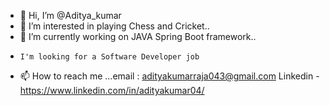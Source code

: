 - 👋 Hi, I’m @Aditya_kumar
- 👀 I’m interested in playing Chess and Cricket..
- 🌱 I’m currently working on  JAVA Spring Boot framework..
-     I'm looking for a Software Developer job
- 📫 How to reach me ...email : adityakumarraja043@gmail.com
Linkedin - https://www.linkedin.com/in/adityakumar04/

<!---
Aditya-043/Aditya-043 is a ✨ special ✨ repository because its `README.md` (this file) appears on your GitHub profile.
You can click the Preview link to take a look at your changes.
--->

